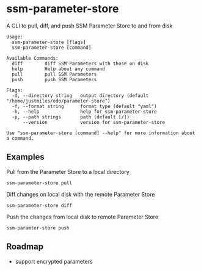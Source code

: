 # ssm-parameter-store
A CLI to pull, diff, and push SSM Parameter Store to and from disk


    Usage:
      ssm-parameter-store [flags]
      ssm-parameter-store [command]

    Available Commands:
      diff        diff SSM Parameters with those on disk
      help        Help about any command
      pull        pull SSM Parameters
      push        push SSM Parameters

    Flags:
      -d, --directory string   output directory (default "/home/justmiles/edo/parameter-store")
      -f, --format string      format type (default "yaml")
      -h, --help               help for ssm-parameter-store
      -p, --path strings       path (default [/])
          --version            version for ssm-parameter-store

    Use "ssm-parameter-store [command] --help" for more information about a command.


## Examples

Pull from the Parameter Store to a local directory

    ssm-parameter-store pull

Diff changes on local disk with the remote Parameter Store

    ssm-parameter-store diff

Push the changes from local disk to remote Parameter Store

    ssm-paramter-store push


## Roadmap
- support encrypted parameters
